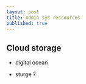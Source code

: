 ```yaml
---
layout: post
title: Admin sys ressources
published: true
---
```



## Cloud storage

* digital ocean

* sturge ?
